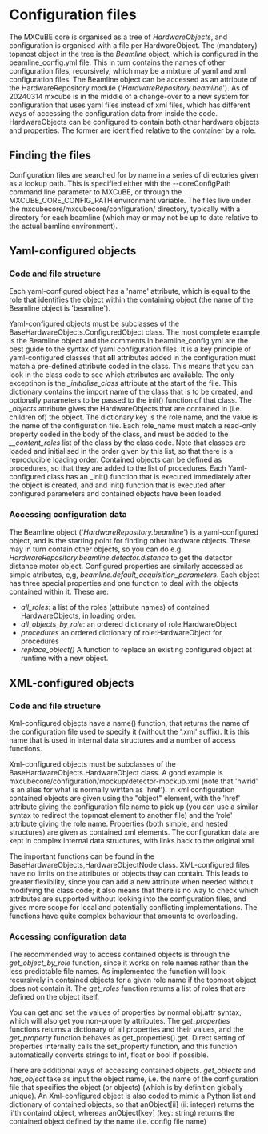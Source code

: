 # Configuration files

The MXCuBE core is organised as a tree of *HardwareObjects*, and configuration is organised with a file per HardwareObject. The (mandatory) topmost object in the tree is the *Beamline* object, which is configured in the beamline_config.yml file. This in turn contains the names of other configuration files, recursively, which may be a mixture of yaml and xml configuration files. The Beamline object can be accessed as an attribute of the HardwareRepository module ('*HardwareRepository.beamline*'). As of 20240314 mxcube is in the middle of a change-over to a new system for configuration that uses yaml files instead of xml files, which has different ways of accessing the configuration data from inside the code.
HardwareObjects can be configured to contain both other hardware objects and properties. The former are identified relative to the container by a role.

## Finding the files
Configuration files are searched for by name in a series of directories given as a lookup path. This is specified either with the --coreConfigPath command line parameter to MXCuBE, or through the MXCUBE_CORE_CONFIG_PATH environment variable. The files live under the mxcubecore/mxcubecore/configuration/ directory, typically with a directory for each beamline (which may or may not be up to date relative to the actual bamline environment).

## Yaml-configured objects
### Code and file structure
Each yaml-configured object has a 'name' attribute, which is equal to the role that identifies the object within the containing object (the name of the Beamline object is 'beamline').

Yaml-configured objects must be subclasses of the BaseHardwareObjects.ConfiguredObject class. The most complete example is the Beamline object and the comments in beamline_config.yml are the best guide to the syntax of yaml configuration files. It is a key principle of yaml-configured classes that **all** attributes added in the configuration must match a pre-defined attribute coded in the class. This means that you can look in the class code to see which attributes are  available.  The only exceptinon is the *_initialise_class* attribute at the start of the file. This dictionary contains the import name of the class that is to be created, and optionally parameters to be passed to the init() function of that class. The *_objects* attribute gives the HardwareObjects that are contained in (i.e. children of) the object. The dictionary key is the role name, and the value is the name of the configuration file. Each role_name must match a read-only property coded in the body of the class, and must be added to the *__content_roles* list of the class by the class code. Note that classes are loaded and initialised in the order given by this list, so that there is a reproducible loading order. Contained objects can be defined as procedures, so that they are added to the list of procedures. Each Yaml-configured class has an _init() function that is executed immediately after the object is created, and and init() function that is executed after configured parameters and contained objects have been loaded.

### Accessing configuration data
The Beamline object ('*HardwareRepository.beamline*') is a yaml-configured object, and is the starting point for finding other hardware objects. These may in turn contain other objects, so you can do e.g. *HardwareRepository.beamline.detector.distance* to get the detactor distance motor object. Configured properties are similarly accessed as simple atributes, e,g,  *beamline.default_acquisition_parameters*. Each object has three special properties and one function to deal with the objects contained within it. These are:

- *all_roles*: a list of the roles (attribute names) of contained HardwareObjects, in loading order.
- *all_objects_by_role*: an ordered dictionary of role:HardwareObject
- *procedures* an ordered dictionary of role:HardwareObject for procedures
- *replace_object()* A function to replace an existing configured object at runtime with a new object.

## XML-configured objects
### Code and file structure
Xml-configured objects have a name() function, that returns the name of the configuration file used to specify it (without the '.xml' suffix). It is this name that is used in internal data structures and a number of access functions.

Xml-configured objects must be subclasses of the BaseHardwareObjects.HardwareObject class. A good example is mxcubecore/configuration/mockup/detector-mockup.xml (note that 'hwrid' is an alias for what is normally wirtten as 'href'). In xml configuration contained objects are given using the "object" element, with the 'href' attribute giving the configuration file name to pick up (you can use a similar syntax to redirect the topmost element to another file) and the 'role' attribute giving the role name. Properties (both simple, and nested structures) are given as contained xml elements. The configuration data are kept in complex internal data structures, with links back to the original xml

The important functions can be found in the BaseHardwareObjects,HardwareObjectNode class. XML-configured files have no limits on the attributes or objects thay can contain. This leads to greater flexibility, since you can add a new attribute when needed without modifying the class code; it also means that there is no way to check which attributes are supported without looking into the configuration files, and gives more scope for local and potentially conflicting implementations. The functions have quite complex behaviour that amounts to overloading.

### Accessing configuration data

The recommended way to access contained objects is through the *get_object_by_role* function, since it works on role names rather than the less predictable file names. As implemented the function will look recursively in contained objects for a given role name if the topmost object does not contain it. The *get_roles* function returns a list of roles that are defined on the object itself.

You can get and set the values of properties by normal obj.attr syntax, which will also get you non-property attributes. The *get_properties* functions returns a dictionary of all properties and their values, and the *get_property* function behaves as get_properties().get. Direct setting of properties internally calls the set_property function, and this function automatically converts strings to int, float or bool if possible.

There are additional ways of accessing contained objects. *get_objects* and *has_object* take as input the object name, i.e. the name of the configuration file that specifies the object (or objects) (which is by definition globally unique). An Xml-configured object is also coded to mimic a Python list and dictionary of contained objects, so that anObject[ii] (ii: integer) returns the ii'th containd object, whereas anObject[key] (key: string) returns the contained object defined by the name (i.e. config file name)